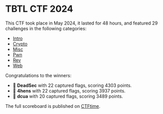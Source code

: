 # TBTL CTF 2024

This CTF took place in May 2024, it lasted for 48 hours, and featured 29
challenges in the following categories:
  * [Intro](Intro/README.md)
  * [Crypto](Crypto/README.md)
  * [Misc](Misc/README.md)
  * [Pwn](Pwn/README.md)
  * [Rev](Rev/README.md)
  * [Web](Web/README.md)

Congratulations to the winners:
  * :1st_place_medal: **DeadSec** with 22 captured flags, scoring 4303 points.
  * :2nd_place_medal: **4hens** with 22 captured flags, scoring 3937 points.
  * :3rd_place_medal: **dcua** with 20 captured flags, scoring 3489 points.

The full scoreboard is published on [CTFtime](https://ctftime.org/event/2324).
